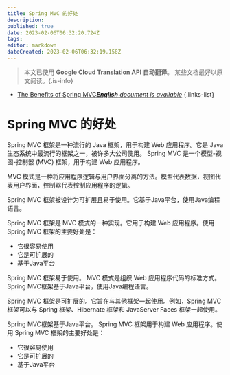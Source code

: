 ```yaml
---
title: Spring MVC 的好处
description: 
published: true
date: 2023-02-06T06:32:20.724Z
tags: 
editor: markdown
dateCreated: 2023-02-06T06:32:19.158Z
---
```


> 本文已使用 **Google Cloud Translation API 自动翻译**。
某些文档最好以原文阅读。{.is-info}



- [The Benefits of Spring MVC***English** document is available*](/en/Knowledge-base/Spring-Boot/the-benefits-of-spring-mvc)
{.links-list}


# Spring MVC 的好处

Spring MVC 框架是一种流行的 Java 框架，用于构建 Web 应用程序。它是 Java 生态系统中最流行的框架之一，被许多大公司使用。 Spring MVC 是一个模型-视图-控制器 (MVC) 框架，用于构建 Web 应用程序。

MVC 模式是一种将应用程序逻辑与用户界面分离的方法。模型代表数据，视图代表用户界面，控制器代表控制应用程序的逻辑。

Spring MVC 框架被设计为可扩展且易于使用。它基于Java平台，使用Java编程语言。

Spring MVC 框架是 MVC 模式的一种实现。它用于构建 Web 应用程序。使用 Spring MVC 框架的主要好处是：

- 它很容易使用
- 它是可扩展的
- 基于Java平台

Spring MVC 框架易于使用。 MVC 模式是组织 Web 应用程序代码的标准方式。 Spring MVC框架基于Java平台，使用Java编程语言。

Spring MVC 框架是可扩展的。它旨在与其他框架一起使用。例如，Spring MVC 框架可以与 Spring 框架、Hibernate 框架和 JavaServer Faces 框架一起使用。

Spring MVC框架基于Java平台。 Spring MVC 框架用于构建 Web 应用程序。使用 Spring MVC 框架的主要好处是：

- 它很容易使用
- 它是可扩展的
- 基于Java平台